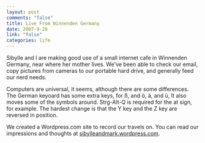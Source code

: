 ```yaml
--- 
layout: post
comments: "false"
title: Live From Winnenden Germany
date: 2007-9-20
link: "false"
categories: life
---
```

Sibylle and I are making good use of a small internet cafe in Winnenden Germany, near where her mother lives.  We've been able to check our email, copy pictures from cameras to our portable hard drive, and generally feed our nerd needs.

Computers are universal, it seems, although there are some differences.  The German keyoard has some extra keys, for ß, and ö, ä, and ü,  It also moves some of the symbols around.  Strg-Alt-Q is required for the at sign, for example.  The hardest change is that the Y key and the Z key are reversed in position.

We created a Wordpress.com site to record our travels on.  You can read our impressions and thoughts at <a href="http://sibylleandmark.wordpress.com" title="sibylleandmark.wordpress.com">sibylleandmark.wordpress.com</a>.
